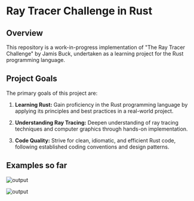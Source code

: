 # Ray Tracer Challenge in Rust

## Overview

This repository is a work-in-progress implementation of "The Ray Tracer Challenge" by Jamis Buck, undertaken as a learning project for the Rust programming language.

## Project Goals

The primary goals of this project are:

1. **Learning Rust:** Gain proficiency in the Rust programming language by applying its principles and best practices in a real-world project.

2. **Understanding Ray Tracing:** Deepen understanding of ray tracing techniques and computer graphics through hands-on implementation.

3. **Code Quality:** Strive for clean, idiomatic, and efficient Rust code, following established coding conventions and design patterns.

   
## Examples so far

![output](https://github.com/NikoMaersk/ray_tracer_challenge/assets/114466889/5b54c2e4-d181-4037-a662-d9afb7cc8a49)


![output](https://github.com/NikoMaersk/ray_tracer_challenge/assets/114466889/65c52b96-326d-4ed4-adc0-c2c4c69ae629)
